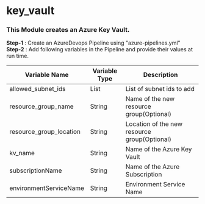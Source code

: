 # key_vault

### This Module creates an Azure Key Vault.

**Step-1** : Create an AzureDevops Pipeline using "azure-pipelines.yml"\
**Step-2** : Add following variables in the Pipeline and provide their values at run time.



Variable Name | Variable Type | Description
------------ | -------------  | ----------
allowed_subnet_ids | List | List of subnet ids to add
resource_group_name | String | Name of the new resource group(Optional)
resource_group_location | String | Location of the new resource group(Optional)
kv_name | String | Name of the Azure Key Vault
subscriptionName | String | Name of the Azure Subscription
environmentServiceName| String | Environment Service Name

